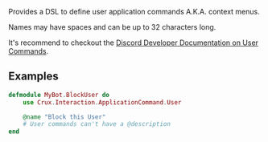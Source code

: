 Provides a DSL to define user application commands A.K.A. context menus.

Names may have spaces and can be up to 32 characters long.

It's recommend to checkout the [Discord Developer Documentation on User Commands](https://discord.com/developers/docs/interactions/application-commands#user-commands).

## Examples

```elixir
defmodule MyBot.BlockUser do
    use Crux.Interaction.ApplicationCommand.User

    @name "Block this User"
    # User commands can't have a @description
end
```